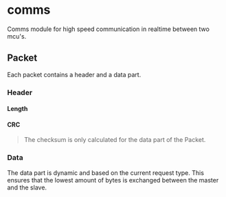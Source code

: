 # comms
 Comms module for high speed communication in realtime between two mcu's.


## Packet
Each packet contains a header and a data part.

### Header

#### Length

#### CRC
> The checksum is only calculated for the data part of the Packet.



### Data
The data part is dynamic and based on the current request type. This ensures that the lowest amount of bytes is
exchanged between the master and the slave.